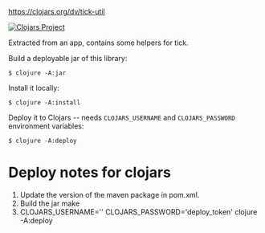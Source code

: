 https://clojars.org/dv/tick-util

[![Clojars Project](https://img.shields.io/clojars/v/dv/tick-util.svg)](https://clojars.org/dv/tick-util)

Extracted from an app, contains some helpers for tick.

Build a deployable jar of this library:

    $ clojure -A:jar

Install it locally:

    $ clojure -A:install

Deploy it to Clojars -- needs `CLOJARS_USERNAME` and `CLOJARS_PASSWORD` environment variables:

    $ clojure -A:deploy


# Deploy notes for clojars

1. Update the version of the maven package in pom.xml.
2. Build the jar
   make
3. CLOJARS_USERNAME='' CLOJARS_PASSWORD='deploy_token' clojure -A:deploy 
